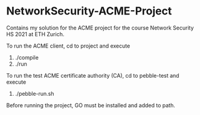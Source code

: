 # NetworkSecurity-ACME-Project

Contains my solution for the ACME project for the course Network Security HS 2021 at ETH Zurich.

To run the ACME client, cd to project and execute 
1. ./compile
2. ./run 

To run the test ACME certificate authority (CA), cd to pebble-test and execute 
1. ./pebble-run.sh 

Before running the project, GO must be installed and added to path. 

